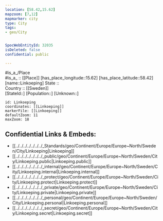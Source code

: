 ```yaml
---
location: [58.42,15.62] 
mapzoom: [7,12] 
mapmarker: city 
type: City
tags:
- geo/City


SpocWebEntityId: 32035
isDeleted: false
confidential: public

---
```

#is_a_/Place  
#is_a_ :: [[Place]] 
[has_place_longitude::15.62] 
[has_place_latitude::58.42] 
[name::Linkoeping] 
State ::  
Country :: [[Sweden]]  
[StateId::] 
[Population::] 
[Unknown::] 


```leaflet
id: Linkoeping
coordinates: [[Linkoeping]] 
markerFile: [[Linkoeping]] 
defaultZoom: 11 
maxZoom: 18
```


## Confidential Links & Embeds: 
- [[../../../../../../../_Standards/geo/Continent/Europe/Europe~North/Sweden/City/Linkoeping|Linkoeping]] 
- [[../../../../../../../_public/geo/Continent/Europe/Europe~North/Sweden/City/Linkoeping.public|Linkoeping.public]] 
- [[../../../../../../../_internal/geo/Continent/Europe/Europe~North/Sweden/City/Linkoeping.internal|Linkoeping.internal]] 
- [[../../../../../../../_protect/geo/Continent/Europe/Europe~North/Sweden/City/Linkoeping.protect|Linkoeping.protect]] 
- [[../../../../../../../_private/geo/Continent/Europe/Europe~North/Sweden/City/Linkoeping.private|Linkoeping.private]] 
- [[../../../../../../../_personal/geo/Continent/Europe/Europe~North/Sweden/City/Linkoeping.personal|Linkoeping.personal]] 
- [[../../../../../../../_secret/geo/Continent/Europe/Europe~North/Sweden/City/Linkoeping.secret|Linkoeping.secret]] 
